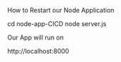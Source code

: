 How to Restart our Node Application

cd node-app-CICD 
node server.js

Our App will run on 

http://localhost:8000
